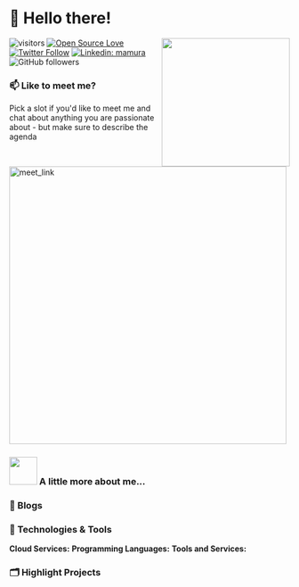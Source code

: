 # 👋 Hello there!
<img align='right' src="https://media.giphy.com/media/M9gbBd9nbDrOTu1Mqx/giphy.gif" width="230"></img>

![visitors](https://visitor-badge.laobi.icu/badge?page_id=mamura.mamura)
[![Open Source Love](https://badges.frapsoft.com/os/v1/open-source.svg?v=102)](https://github.com/ellerbrock/open-source-badge/)
[![Twitter Follow](https://img.shields.io/badge/X-000000?style=for-the-badge&logo=x&logoColor=white)](https://twitter.com/intent/follow?screen_name=mamura)
[![Linkedin: mamura](https://img.shields.io/badge/LinkedIn-0077B5?style=for-the-badge&logo=linkedin&logoColor=white)](https://www.linkedin.com/in/marciomota-mamura/)
![GitHub followers](https://img.shields.io/github/followers/mamura?label=Follow&style=social)

### 📫 Like to meet me?

Pick a slot if you'd like to meet me and chat about anything you are passionate about - but make sure to describe the agenda

<a href="https://calendly.com/marcio-mota/30min" target="_blank"><img width="498" alt="meet_link" src="https://user-images.githubusercontent.com/15426564/144297439-f530f383-e73e-41e0-9914-a9b7d3f432e5.png"></a>

### <img src="https://media.giphy.com/media/VgCDAzcKvsR6OM0uWg/giphy.gif" width="50"> A little more about me...  

### 📝 Blogs

### 🔧 Technologies & Tools
**Cloud Services:**
**Programming Languages:**
**Tools and Services:**

### 🗂️ Highlight Projects

